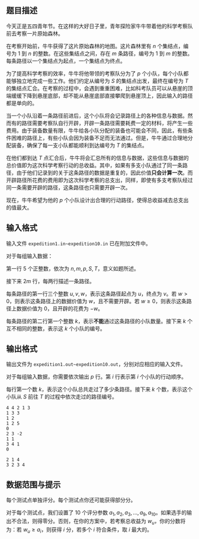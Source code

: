 ## 题目描述

今天正是五四青年节。在这样的大好日子里，青年探险家牛牛带着他的科学考察队前去考察一片原始森林。

在考察开始前，牛牛获得了这片原始森林的地图。这片森林里有 $n$ 个集结点，编号为 $1$ 到 $n$ 的整数。在这些集结点之间，存在 $m$ 条路径，编号为 $1$ 到 $m$ 的整数。每条路径以一个集结点为起点，一个集结点为终点。

为了提高科学考察的效率，牛牛将他带领的考察队分为了 $p$ 个小队，每个小队都能够独立地完成一些工作。他们约定从编号为 $S$ 的集结点出发，最终在编号为 $T$ 的集结点汇合。在考察的过程中，会遇到重重困难，比如科考队员可以从悬崖的顶端缓缓下降到悬崖底部，却不能从悬崖底部直接攀爬到悬崖顶上，因此输入的路径都是单向的。

当一个小队沿着一条路径前进后，这个小队将会记录路径上的各种信息与数据。然而有的路径需要考察队自行开辟，开辟一条路径需要耗费一定的材料，将产生一些费用。由于装备数量有限，牛牛给各小队分配的装备也可能会不同，因此，有些条件困难的路径上，有些小队会因为装备不足而无法通过。但是，牛牛通过合理地分配装备，确保了每一支小队都能顺利到达编号为 $T$ 的集结点。

在他们都到达 $T$ 点汇合后，牛牛将会汇总所有的信息与数据，这些信息与数据的总价值即为这次科学考察行动的总收益。其中，如果有多支小队通过了同一条路径，由于他们记录到的关于这条路径的数据是重复的，因此价值**只会计算一次**。而开辟路径所花费的费用即为这次科学考察的总支出，同样，即使有多支考察队经过同一条需要开辟的路径，这条路径也只需要开辟一次。

现在，牛牛希望为他的 $p$ 个小队设计出合理的行动路径，使得总收益减去总支出的值最大。

## 输入格式

输入文件 `expedition1.in~expedition10.in` 已在附加文件中。

对于每组输入数据：

第一行 $5$ 个正整数，依次为 $n,m,p,S,T$，意义如题所述。

接下来 $2m$ 行，每两行描述一条路径。

每条路径的第一行三个整数 $u,v,w$，表示这条路径起点为 $u$，终点为 $v$。若 $w > 0$，则表示这条路径上的数据价值为 $w$，且不需要开辟。若 $w \ge 0$，则表示这条路径上数据价值为 $0$，且开辟的花费为 $−w$。

每条路径的第二行第一个整数 $k$，表示**不能**通过这条路径的小队数量。接下来 $k$ 个互不相同的整数，表示这 $k$ 个小队的编号。

## 输出格式

输出文件为 `expedition1.out~expedition10.out`，分别对应相应的输入文件。

对于每组输入数据，你需要依次输出 $p$ 行。第 $i$ 行表示第 $i$ 个小队的行动顺序。

每行第一个数 $k$，表示这个小队总共走过了多少条路径。接下来 $k$ 个数，表示这个小队从 $S$ 前往 $T$ 的过程中依次走过的路径编号。

```input1
4 4 2 1 3
1 3 3
1 2
1 2 5
0
2 3 -2
1 1
3 4 1
0
```

```output1
2 1 4
3 2 3 4
```

## 数据范围与提示

每个测试点单独评分。每个测试点你还可能获得部分分。

对于每个测试点，我们设置了 $10$ 个评分参数 $a_1, a_2, a_3, \ldots , a_9, a_{10}$。如果选手的输出不合法，则得零分。否则，在你的方案中，若考察总收益为 $w_u$，你的分数将为：若 $w_u\ge a_i$，则获得 $i$ 分，若多个 $i$ 符合条件，取 $i$ 最大的。

